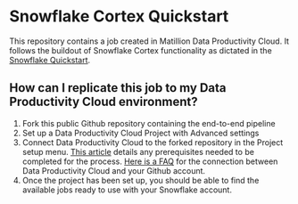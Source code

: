 # Snowflake Cortex Quickstart

This repository contains a job created in Matillion Data Productivity Cloud. It follows the buildout of Snowflake Cortex functionality as dictated in the [Snowflake Quickstart](https://quickstarts.snowflake.com/guide/ml_forecasting_ad/index.html?index=..%2F..index#0).

## How can I replicate this job to my Data Productivity Cloud environment?
1. Fork this public Github repository containing the end-to-end pipeline
1. Set up a Data Productivity Cloud Project with Advanced settings
1. Connect Data Productivity Cloud to the forked repository in the Project setup menu. [This article](https://docs.matillion.com/data-productivity-cloud/designer/docs/connect-github-repository-prerequisites/) details any prerequisites needed to be completed for the process. [Here is a FAQ](https://docs.matillion.com/data-productivity-cloud/designer/docs/troubleshooting-github-repository-connection/) for the connection between Data Productivity Cloud and your Github account.
1. Once the project has been set up, you should be able to find the available jobs ready to use with your Snowflake account.

